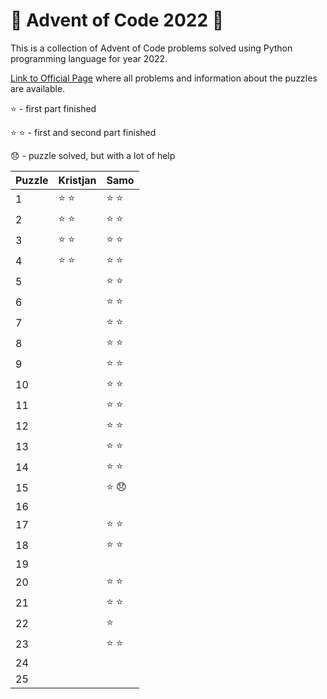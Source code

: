 # :christmas_tree: Advent of Code 2022 :christmas_tree:
This is a collection of Advent of Code problems solved using Python programming language for year 2022.

[Link to Official Page](https://adventofcode.com/) where all problems and information about the puzzles are available.

:star: - first part finished

:star: :star: - first and second part finished

:disappointed: - puzzle solved, but with a lot of help

| Puzzle | Kristjan | Samo |
|--------|----------|------|
| 1  | :star: :star: | :star: :star: |
| 2  | :star: :star: | :star: :star: |
| 3  | :star: :star: | :star: :star: |
| 4  | :star: :star: | :star: :star: |
| 5  |  | :star: :star: |
| 6  |  | :star: :star: |
| 7  |  | :star: :star: |
| 8  |  | :star: :star: |
| 9  |  | :star: :star: |
| 10 |  | :star: :star: |
| 11 |  | :star: :star: |
| 12 |  | :star: :star: |
| 13 |  | :star: :star: |
| 14 |  | :star: :star: |
| 15 |  | :star: :disappointed: |
| 16 |  |  |
| 17 |  | :star: :star: |
| 18 |  | :star: :star: |
| 19 |  |  |
| 20 |  | :star: :star: |
| 21 |  | :star: :star: |
| 22 |  | :star: |
| 23 |  | :star: :star: |
| 24 |  |  |
| 25 |  |  |